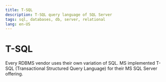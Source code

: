 ```yaml
---
title: T-SQL
description: T-SQL query language of SQL Server
tags: sql, databases, db, server, relational
lang: en-US
---
```


# T-SQL

Every RDBMS vendor uses their own variation of SQL. MS implemented T-SQL
(Transactional Structured Query Language) for their MS SQL Server offering.
